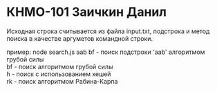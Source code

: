 # КНМО-101 Заичкин Данил

Исходная строка считывается из файла input.txt, подстрока и метод поиска в качестве аргуметов командной строки.

пример: node search.js aab bf - поиск подстроки 'aab' алгоритмом грубой силы \
bf - поиск алгоритмом грубой силы \
h - поиск с использованием хешей \
rk - поиск алгоритмом Рабина-Карпа
